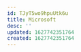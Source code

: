 ```yaml
---
id: TJyT5wo9hpuUtk6u
title: Microsoft
desc: ''
updated: 1627742351764
created: 1627742351764
---
```


